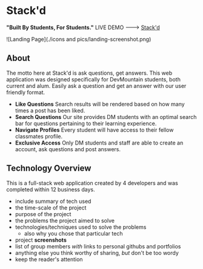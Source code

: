 # Stack'd
**"Built By Students, For Students."**
LIVE DEMO ---> [Stack'd]()

![Landing Page](./icons and pics/landing-screenshot.png)

## About

The motto here at Stack'd is ask questions, get answers. This web application was designed specifically for DevMountain students, both current and alum. Easily ask a question and get an answer with our user friendly format.

 - **Like Questions** Search results will be rendered based on how many times a post has been liked.
 - **Search Questions** Our site provides DM students with an optimal search bar for questions pertaining to their learning experience.
 - **Navigate Profiles** Every student will have access to their fellow classmates profile.
 - **Exclusive Access** Only DM students and staff are able to create an account, ask questions and post answers.

 ## Technology Overview

 This is a full-stack web application created by 4 developers and was completed within 12 business days.

- include summary of tech used
- the time-scale of the project
- purpose of the project
- the problems the project aimed to solve
- technologies/techniques used to solve the problems
	- also why you chose that particular tech
- project **screenshots**
- list of group members *with* links to personal githubs and portfolios
- anything else you think worthy of sharing, *but* don't be too wordy
- keep the reader's attention
